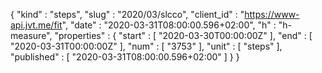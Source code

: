 {
  "kind" : "steps",
  "slug" : "2020/03/slcco",
  "client_id" : "https://www-api.jvt.me/fit",
  "date" : "2020-03-31T08:00:00.596+02:00",
  "h" : "h-measure",
  "properties" : {
    "start" : [ "2020-03-30T00:00:00Z" ],
    "end" : [ "2020-03-31T00:00:00Z" ],
    "num" : [ "3753" ],
    "unit" : [ "steps" ],
    "published" : [ "2020-03-31T08:00:00.596+02:00" ]
  }
}

